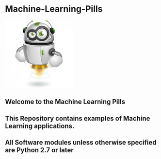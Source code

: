 # Machine-Learning-Pills

![Screenshot](robot.png)

## Welcome to the Machine Learning Pills
## This Repository contains examples of Machine Learning applications.
## All Software modules unless otherwise specified are Python 2.7 or later 
